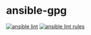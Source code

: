 # ansible-gpg
[![ansible lint](https://github.com/compscidr/ansible-rust-gameserver/actions/workflows/check.yml/badge.svg)](https://github.com/compscidr/ansible-rust-gameserver/actions/workflows/check.yml)
[![ansible lint rules](https://img.shields.io/badge/Ansible--lint-rules%20table-blue.svg)](https://ansible.readthedocs.io/projects/lint/rules/)

